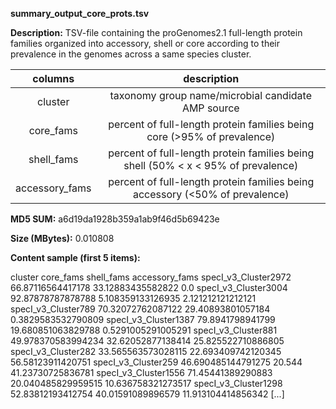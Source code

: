 **summary_output_core_prots.tsv**

**Description:**	TSV-file containing the proGenomes2.1 full-length protein families organized into
                        accessory, shell or core according to their prevalence in the genomes across a same
                        species cluster.

| **columns** | **description** |
| :---: | :---: |
| cluster | taxonomy group name/microbial candidate AMP source |
| core_fams | percent of full-length protein families being core (>95% of prevalence) |
| shell_fams |  percent of full-length protein families being shell (50% < x < 95% of prevalence) | 
| accessory_fams |  percent of full-length protein families being accessory (<50% of prevalence) |

**MD5 SUM:**	a6d19da1928b359a1ab9f46d5b69423e

**Size (MBytes):**	0.010808

**Content sample (first 5 items):**

cluster	                core_fams        	shell_fams	        accessory_fams
specI_v3_Cluster2972	66.87116564417178	33.12883435582822	0.0
specI_v3_Cluster3004	92.87878787878788	5.108359133126935	2.121212121212121
specI_v3_Cluster789	70.32072762087122	29.40893801057184	0.3829583532790809
specI_v3_Cluster1387	79.8941798941799	19.680851063829788	0.5291005291005291
specI_v3_Cluster881	49.978370583994234	32.62052877138414	25.825522710886805
specI_v3_Cluster282	33.565563573028115	22.693409742120345	56.58123911420751
specI_v3_Cluster259	46.690485144791275	20.544	41.23730725836781
specI_v3_Cluster1556	71.45441389290883	20.040485829959515	10.636758321273517
specI_v3_Cluster1298	52.83812193412754	40.01591089896579	11.913104414856342
[...]
